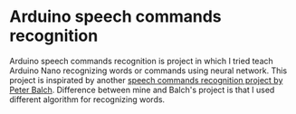 # Arduino speech commands recognition
Arduino speech commands recognition is project in which I tried teach Arduino Nano recognizing words or commands using neural network. This project is inspirated by another [speech commands recognition project by Peter Balch](https://www.instructables.com/Speech-Recognition-With-an-Arduino-Nano/).
Difference between mine and Balch's project is that I used different algorithm for recognizing words.
